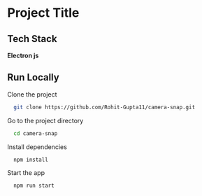 # Project Title

## Tech Stack
**Electron js**

  
## Run Locally

Clone the project

```bash
  git clone https://github.com/Rohit-Gupta11/camera-snap.git
```

Go to the project directory

```bash
  cd camera-snap
```

Install dependencies

```bash
  npm install
```

Start the app

```bash
  npm run start
```

  
